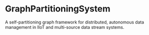 # GraphPartitioningSystem
A self-partitioning graph framework for distributed, autonomous data management in IIoT and multi-source data stream systems.

